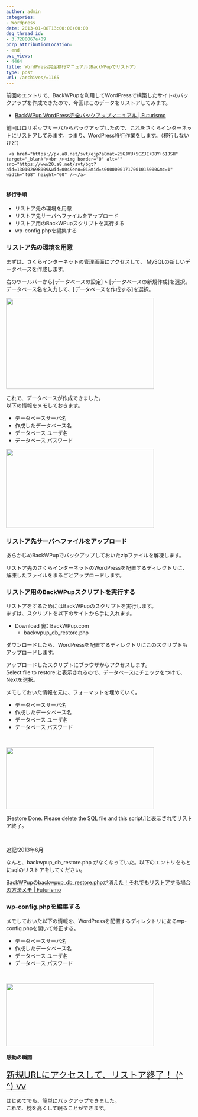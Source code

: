 ```yaml
---
author: admin
categories:
- Wordpress
date: 2013-01-08T13:00:00+00:00
dsq_thread_id:
- 3.7280067e+09
pdrp_attributionLocation:
- end
pvc_views:
- 4464
title: WordPress完全移行マニュアル(BackWPupでリストア)
type: post
url: /archives/=1165
---
```


前回のエントリで、BackWPupを利用してWordPressで構築したサイトのバックアップを作成できたので、今回はこのデータをリストアしてみます。

  * [BackWPup WordPress完全バックアップマニュアル | Futurismo][1] 

前回はロリポップサーバからバックアップしたので、これをさくらインターネットにリストアしてみます。つまり、WordPress移行作業をします。（移行しないけど）

     <a href="https://px.a8.net/svt/ejp?a8mat=25GJVU+5CZJE+D8Y+61JSH" target="_blank"><br /><img border="0" alt="" src="https://www20.a8.net/svt/bgt?aid=130102698009&wid=004&eno=01&mid=s00000001717001015000&mc=1" width="468" height="60" /></a>   
<img border="0" alt="" src="https://www15.a8.net/0.gif?a8mat=25GJVU+5CZJE+D8Y+61JSH" width="1" height="1" />

#### 移行手順

<ul class="checklist">
  <li>
    リストア先の環境を用意
  </li>
  <li>
    リストア先サーバへファイルをアップロード
  </li>
  <li>
    リストア用のBackWPupスクリプトを実行する
  </li>
  <li>
    wp-config.phpを編集する
  </li>
</ul>

### リストア先の環境を用意

まずは、さくらインターネットの管理画面にアクセスして、 MySQLの新しいデータベースを作成します。

右のツールバーから[データベースの設定] > [データベースの新規作成]を選択。   
データベース名を入力して、[データベースを作成する]を選択。

[<img alt="" src="https://lh6.googleusercontent.com/-hehY2Lb29Cc/UOlzm4u1TpI/AAAAAAAAAF0/2FRbliITFcE/s400/backwpup_20130103_03.PNG" width="400" height="246" />][2]

これで、データベースが作成できました。   
以下の情報をメモしておきます。

  * データベースサーバ名 
  * 作成したデータベース名 
  * データベース ユーザ名 
  * データベース パスワード 

[<img alt="" src="https://lh3.googleusercontent.com/-0pfWf7YfuxI/UOl1CE_N-KI/AAAAAAAAAGs/-jHcaiexhns/s400/backwpup_20130106_06.PNG" width="400" height="213" />][3]

### リストア先サーバへファイルをアップロード

あらかじめBackWPupでバックアップしておいたzipファイルを解凍します。

リストア先のさくらインターネットのWordPressを配置するディレクトリに、解凍したファイルをまるごとアップロードします。

### リストア用のBackWPupスクリプトを実行する

リストアをするためにはBackWPupのスクリプトを実行します。   
まずは、スクリプトを以下のサイトから手に入れます。

  * Download 窶ｺ BackWPup.com 
      * backwpup\_db\_restore.php 

ダウンロードしたら、WordPressを配置するディレクトリにこのスクリプトもアップロードします。

アップロードしたスクリプトにブラウザからアクセスします。   
Select file to restore:と表示されるので、データベースにチェックをつけて、Nextを選択。

メモしておいた情報を元に、フォーマットを埋めていく。

  * データベースサーバ名 
  * 作成したデータベース名 
  * データベース ユーザ名 
  * データベース パスワード 

&#160;

[<img alt="" src="https://lh3.googleusercontent.com/-TJ6ZJ6IVOd0/UOlzncuAHTI/AAAAAAAAAGA/r2WtpY_6doU/s400/backwpup_20130106_05.PNG" width="400" height="167" />][4]

[Restore Done. Please delete the SQL file and this script.]と表示されてリストア終了。

&#160;

追記:2013年6月

なんと、backwpup\_db\_restore.php がなくなっていた。以下のエントリをもとにsqlのリストアをしてください。

<a href="https://futurismo.biz/archives/1417" target="_blank">BackWPupのbackwpup_db_restore.phpが消えた！それでもリストアする場合の方法メモ | Futurismo</a>

### wp-config.phpを編集する

メモしておいた以下の情報を、WordPressを配置するディレクトリにあるwp-config.phpを開いて修正する。

  * データベースサーバ名 
  * 作成したデータベース名 
  * データベース ユーザ名 
  * データベース パスワード 

&#160;

[<img alt="" src="https://lh6.googleusercontent.com/-Dnu6mkuX_CI/UOlznTHH2vI/AAAAAAAAAGE/DoN_YX_G1s8/s400/backwpup_20130106_04.PNG" width="400" height="170" />][5]

#### 感動の瞬間

<span style="text-decoration: underline"><span style="font-size: x-large">新規URLにアクセスして、リストア終了！ (^ ^) vv</span></span>

はじめてでも、簡単にバックアップできました。   
これで、枕を高くして眠ることができます。

<div id="fastlookup_top">
</div>

 [1]: https://futurismo.biz/archives/1129
 [2]: https://picasaweb.google.com/lh/photo/_sL6rJWGHHgsC3xGArgeajyD6hjDXGH6XyE6iLrzolo?feat=embedwebsite
 [3]: https://picasaweb.google.com/lh/photo/RZqBeQ1WNcFzkmIqp6BnfDyD6hjDXGH6XyE6iLrzolo?feat=embedwebsite
 [4]: https://picasaweb.google.com/lh/photo/8oP0bKGF5xsM9Tb7SVLj8zyD6hjDXGH6XyE6iLrzolo?feat=embedwebsite
 [5]: https://picasaweb.google.com/lh/photo/tCOeRvoOTBJo5vy0bT0CZTyD6hjDXGH6XyE6iLrzolo?feat=embedwebsite